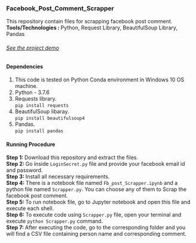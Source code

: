 ### Facebook_Post_Comment_Scrapper
This repository contain files for scrapping facebook post comment. <br>
<b> Tools/Technologies : </b> Python, Request Library, BeautifulSoup Library, Pandas

<h6> <a href="https://youtu.be/SrDZBLvOTSw">See the project demo</a></h6>

#### Dependencies
1. This code is tested on Python Conda environment in Windows 10 OS machine. <br>
2. Python - 3.7.6
2. Requests library. <br>
`pip install requests` <br>
3. BeautifulSoup libaray. <br> 
`pip install beautifulsoup4` <br>
4. Pandas. <br>
`pip install pandas` <br>

#### Running Procedure
<b> Step 1: </b> Download this repository and extract the files. <br>
<b> Step 2: </b> Go inside `LoginSecret.py` file and provide your facebook email id and password. <br>
<b> Step 3: </b> Install all necessary requirements. <br>
<b> Step 4: </b> There is a notebook file named `Fb_post_Scrapper.ipynb` and a python file named `Scrapper.py`. You can choose any of them to Scrap the facebook post comment. <br>
<b> Step 5: </b> To run notebook file, go to Jupyter notebook and open this file and execute each shell. <br>
<b> Step 6: </b> To execute code using `Scrapper.py` file, open your terminal and execute `python Scrapper.py` command.<br>
<b> Step 7: </b> After executing the code, go to the corresponding folder and you will find a CSV file containing person name and corresponding comment. <br>
